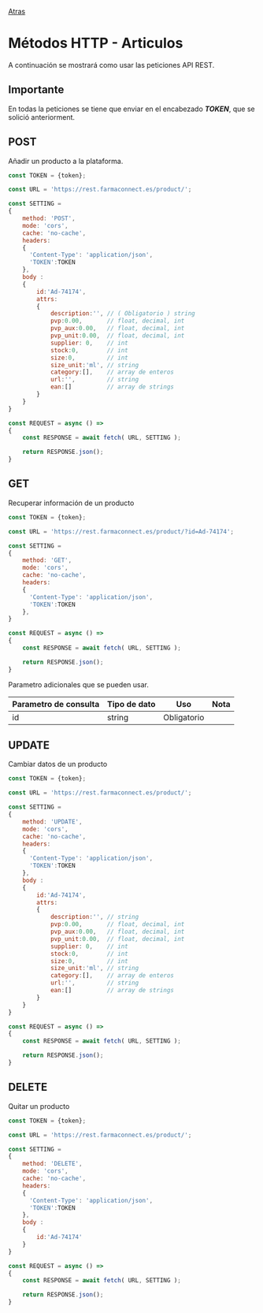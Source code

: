 [Atras](/README.md) 

# Métodos HTTP - Articulos
A continuación se mostrará como usar las peticiones API REST.

## Importante
En todas la peticiones se tiene que enviar en el encabezado ***TOKEN***, que se solició anteriorment.

## POST
Añadir un producto a la plataforma.

```javascript
const TOKEN = {token};

const URL = 'https://rest.farmaconnect.es/product/';

const SETTING =
{
    method: 'POST', 
    mode: 'cors', 
    cache: 'no-cache',
    headers: 
    {
      'Content-Type': 'application/json',
      'TOKEN':TOKEN
    }, 
    body : 
    {
        id:'Ad-74174',
        attrs:
        {
            description:'', // ( Obligatorio ) string
            pvp:0.00,       // float, decimal, int
            pvp_aux:0.00,   // float, decimal, int
            pvp_unit:0.00,  // float, decimal, int
            supplier: 0,    // int
            stock:0,        // int
            size:0,         // int
            size_unit:'ml', // string
            category:[],    // array de enteros 
            url:'',         // string
            ean:[]          // array de strings
        }
    }
}

const REQUEST = async () =>
{
    const RESPONSE = await fetch( URL, SETTING );

    return RESPONSE.json();
}
```
## GET
Recuperar información de un producto

```javascript
const TOKEN = {token};

const URL = 'https://rest.farmaconnect.es/product/?id=Ad-74174';

const SETTING =
{
    method: 'GET', 
    mode: 'cors', 
    cache: 'no-cache',
    headers: 
    {
      'Content-Type': 'application/json',
      'TOKEN':TOKEN
    }, 
}

const REQUEST = async () =>
{
    const RESPONSE = await fetch( URL, SETTING );

    return RESPONSE.json();
}

```

Parametro adicionales que se pueden usar.

Parametro de consulta       | Tipo de dato              |  Uso                    | Nota    |
------------------------    | ------------------------  |------------------------ |------------------------         |
id                          | string                    | Obligatorio             |  |

## UPDATE
Cambiar datos de un producto
```javascript
const TOKEN = {token};

const URL = 'https://rest.farmaconnect.es/product/';

const SETTING =
{
    method: 'UPDATE', 
    mode: 'cors', 
    cache: 'no-cache',
    headers: 
    {
      'Content-Type': 'application/json',
      'TOKEN':TOKEN
    }, 
    body : 
    {
        id:'Ad-74174',
        attrs:
        {
            description:'', // string
            pvp:0.00,       // float, decimal, int
            pvp_aux:0.00,   // float, decimal, int
            pvp_unit:0.00,  // float, decimal, int
            supplier: 0,    // int
            stock:0,        // int
            size:0,         // int
            size_unit:'ml', // string
            category:[],    // array de enteros 
            url:'',         // string
            ean:[]          // array de strings
        }
    }
}

const REQUEST = async () =>
{
    const RESPONSE = await fetch( URL, SETTING );

    return RESPONSE.json();
}
```
## DELETE 
Quitar un producto
```javascript
const TOKEN = {token};

const URL = 'https://rest.farmaconnect.es/product/';

const SETTING =
{
    method: 'DELETE', 
    mode: 'cors', 
    cache: 'no-cache',
    headers: 
    {
      'Content-Type': 'application/json',
      'TOKEN':TOKEN
    }, 
    body : 
    {
        id:'Ad-74174'
    }
}

const REQUEST = async () =>
{
    const RESPONSE = await fetch( URL, SETTING );

    return RESPONSE.json();
}
```